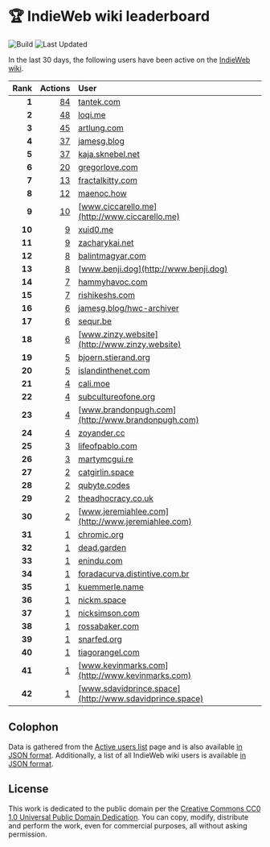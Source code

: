 # 🏆 IndieWeb wiki leaderboard

![Build](https://img.shields.io/github/actions/workflow/status/jgarber623/indieweb-wiki-leaderboard/build.yml?style=for-the-badge)
![Last Updated](https://img.shields.io/badge/last%20updated-11%20March%202025%20at%2014:26:56%20UTC-ff5c01?style=for-the-badge)

In the last 30 days, the following users have been active on the [IndieWeb wiki](https://indieweb.org).

| Rank | Actions | User |
|-----:|--------:|:-----|
| **1** | [84](https://indieweb.org/Special:Contributions/Tantek.com) | [tantek.com](http://tantek.com) |
| **2** | [48](https://indieweb.org/Special:Contributions/Loqi.me) | [loqi.me](http://loqi.me) |
| **3** | [45](https://indieweb.org/Special:Contributions/Artlung.com) | [artlung.com](http://artlung.com) |
| **4** | [37](https://indieweb.org/Special:Contributions/Jamesg.blog) | [jamesg.blog](http://jamesg.blog) |
| **5** | [37](https://indieweb.org/Special:Contributions/Kaja.sknebel.net) | [kaja.sknebel.net](http://kaja.sknebel.net) |
| **6** | [20](https://indieweb.org/Special:Contributions/Gregorlove.com) | [gregorlove.com](http://gregorlove.com) |
| **7** | [13](https://indieweb.org/Special:Contributions/Fractalkitty.com) | [fractalkitty.com](http://fractalkitty.com) |
| **8** | [12](https://indieweb.org/Special:Contributions/Maenoc.how) | [maenoc.how](http://maenoc.how) |
| **9** | [10](https://indieweb.org/Special:Contributions/Www.ciccarello.me) | [www.ciccarello.me](http://www.ciccarello.me) |
| **10** | [9](https://indieweb.org/Special:Contributions/Xuid0.me) | [xuid0.me](http://xuid0.me) |
| **11** | [9](https://indieweb.org/Special:Contributions/Zacharykai.net) | [zacharykai.net](http://zacharykai.net) |
| **12** | [8](https://indieweb.org/Special:Contributions/Balintmagyar.com) | [balintmagyar.com](http://balintmagyar.com) |
| **13** | [8](https://indieweb.org/Special:Contributions/Www.benji.dog) | [www.benji.dog](http://www.benji.dog) |
| **14** | [7](https://indieweb.org/Special:Contributions/Hammyhavoc.com) | [hammyhavoc.com](http://hammyhavoc.com) |
| **15** | [7](https://indieweb.org/Special:Contributions/Rishikeshs.com) | [rishikeshs.com](http://rishikeshs.com) |
| **16** | [6](https://indieweb.org/Special:Contributions/Jamesg.blog_hwc-archiver) | [jamesg.blog/hwc-archiver](http://jamesg.blog/hwc-archiver) |
| **17** | [6](https://indieweb.org/Special:Contributions/Sequr.be) | [sequr.be](http://sequr.be) |
| **18** | [6](https://indieweb.org/Special:Contributions/Www.zinzy.website) | [www.zinzy.website](http://www.zinzy.website) |
| **19** | [5](https://indieweb.org/Special:Contributions/Bjoern.stierand.org) | [bjoern.stierand.org](http://bjoern.stierand.org) |
| **20** | [5](https://indieweb.org/Special:Contributions/Islandinthenet.com) | [islandinthenet.com](http://islandinthenet.com) |
| **21** | [4](https://indieweb.org/Special:Contributions/Cali.moe) | [cali.moe](http://cali.moe) |
| **22** | [4](https://indieweb.org/Special:Contributions/Subcultureofone.org) | [subcultureofone.org](http://subcultureofone.org) |
| **23** | [4](https://indieweb.org/Special:Contributions/Www.brandonpugh.com) | [www.brandonpugh.com](http://www.brandonpugh.com) |
| **24** | [4](https://indieweb.org/Special:Contributions/Zoyander.cc) | [zoyander.cc](http://zoyander.cc) |
| **25** | [3](https://indieweb.org/Special:Contributions/Lifeofpablo.com) | [lifeofpablo.com](http://lifeofpablo.com) |
| **26** | [3](https://indieweb.org/Special:Contributions/Martymcgui.re) | [martymcgui.re](http://martymcgui.re) |
| **27** | [2](https://indieweb.org/Special:Contributions/Catgirlin.space) | [catgirlin.space](http://catgirlin.space) |
| **28** | [2](https://indieweb.org/Special:Contributions/Qubyte.codes) | [qubyte.codes](http://qubyte.codes) |
| **29** | [2](https://indieweb.org/Special:Contributions/Theadhocracy.co.uk) | [theadhocracy.co.uk](http://theadhocracy.co.uk) |
| **30** | [2](https://indieweb.org/Special:Contributions/Www.jeremiahlee.com) | [www.jeremiahlee.com](http://www.jeremiahlee.com) |
| **31** | [1](https://indieweb.org/Special:Contributions/Chromic.org) | [chromic.org](http://chromic.org) |
| **32** | [1](https://indieweb.org/Special:Contributions/Dead.garden) | [dead.garden](http://dead.garden) |
| **33** | [1](https://indieweb.org/Special:Contributions/Enindu.com) | [enindu.com](http://enindu.com) |
| **34** | [1](https://indieweb.org/Special:Contributions/Foradacurva.distintive.com.br) | [foradacurva.distintive.com.br](http://foradacurva.distintive.com.br) |
| **35** | [1](https://indieweb.org/Special:Contributions/Kuemmerle.name) | [kuemmerle.name](http://kuemmerle.name) |
| **36** | [1](https://indieweb.org/Special:Contributions/Nickm.space) | [nickm.space](http://nickm.space) |
| **37** | [1](https://indieweb.org/Special:Contributions/Nicksimson.com) | [nicksimson.com](http://nicksimson.com) |
| **38** | [1](https://indieweb.org/Special:Contributions/Rossabaker.com) | [rossabaker.com](http://rossabaker.com) |
| **39** | [1](https://indieweb.org/Special:Contributions/Snarfed.org) | [snarfed.org](http://snarfed.org) |
| **40** | [1](https://indieweb.org/Special:Contributions/Tiagorangel.com) | [tiagorangel.com](http://tiagorangel.com) |
| **41** | [1](https://indieweb.org/Special:Contributions/Www.kevinmarks.com) | [www.kevinmarks.com](http://www.kevinmarks.com) |
| **42** | [1](https://indieweb.org/Special:Contributions/Www.sdavidprince.space) | [www.sdavidprince.space](http://www.sdavidprince.space) |


## Colophon

Data is gathered from the [Active users list](https://indieweb.org/Special:ActiveUsers) page and is also available [in JSON format](https://github.com/jgarber623/indieweb-wiki-leaderboard/blob/main/data/leaderboard.json). Additionally, a list of all IndieWeb wiki users is available [in JSON format](https://github.com/jgarber623/indieweb-wiki-leaderboard/blob/main/data/users.json).

## License

This work is dedicated to the public domain per the [Creative Commons CC0 1.0 Universal Public Domain Dedication](https://creativecommons.org/publicdomain/zero/1.0/). You can copy, modify, distribute and perform the work, even for commercial purposes, all without asking permission.
